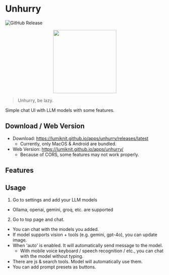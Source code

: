 # Unhurry

![GitHub Release](https://img.shields.io/github/v/release/lumiknit/unhurry)

<p align="center">
  <img src="https://lumiknit.github.io/apps/unhurry/unhurry.png" width="200" height="200" />
</p>

> Unhurry, be lazy.

Simple chat UI with LLM models with some features.

## Download / Web Version

- Download: https://lumiknit.github.io/apps/unhurry/releases/latest
    - Currently, only MacOS & Android are bundled.
- Web Version: https://lumiknit.github.io/apps/unhurry/
    - Because of CORS, some features may not work properly.

## Features

## Usage

1. Go to settings and add your LLM models

- Ollama, openai, gemini, groq, etc. are supported

2. Go to top page and chat.

- You can chat with the models you added.
- If model supports vision + tools (e.g. gemini, gpt-4o), you can update image.
- When 'auto' is enabled. It will automatically send message to the model.
    - With mobile voice keyboard / speech recognition / etc., you can chat with the model without typing.
- There are js & search tools. Model will automatically use them.
- You can add prompt presets as buttons.
